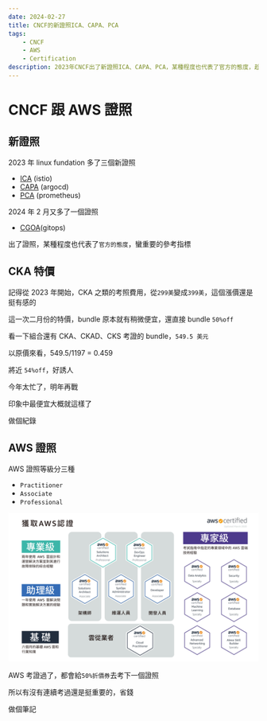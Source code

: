 ```yaml
---
date: 2024-02-27
title: CNCF的新證照ICA、CAPA、PCA
tags:
    - CNCF
    - AWS
    - Certification
description: 2023年CNCF出了新證照ICA、CAPA、PCA，某種程度也代表了官方的態度，趁linux fundation特價，入手CKA、CKAD、CKS的考證資格，並記錄一下CNCF跟AWS證照的相關資訊...
---
```


# CNCF 跟 AWS 證照

## 新證照

2023 年 linux fundation 多了三個新證照

-   [ICA](https://www.cncf.io/blog/2023/09/21/new-certification-istio-certified-associate-ica/) (istio)
-   [CAPA](https://www.cncf.io/blog/2023/11/06/coming-soon-certified-argo-project-associate/) (argocd)
-   [PCA](https://www.cncf.io/training/certification/pca/) (prometheus)

2024 年 2 月又多了一個證照

-   [CGOA](https://www.cncf.io/blog/2024/02/21/launching-the-new-gitops-associate-certification-cgoa/)(gitops)

出了證照，某種程度也代表了`官方的態度`，蠻重要的參考指標

## CKA 特價

記得從 2023 年開始，CKA 之類的考照費用，從`299美`變成`399美`，這個漲價還是挺有感的

這一次二月份的特價，bundle 原本就有稍微便宜，還直接 bundle `50%off`

看一下組合還有 CKA、CKAD、CKS 考證的 bundle，`549.5 美元`

以原價來看，549.5/1197 = 0.459

將近 `54%off`，好誘人

今年太忙了，明年再戰

印象中最便宜大概就這樣了

做個紀錄

## AWS 證照

AWS 證照等級分三種

-   `Practitioner`
-   `Associate`
-   `Professional`

![aws](../../images/2024-02-27_certification/01.jpg)

AWS 考證過了，都會給`50%折價券`去考下一個證照

所以有沒有連續考過還是挺重要的，省錢

做個筆記

<Comment />
